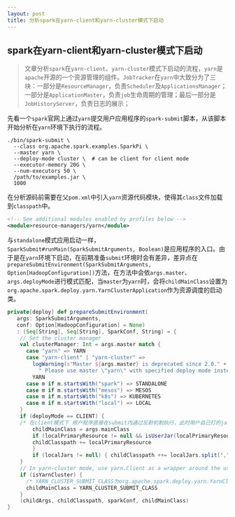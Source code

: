 ```yaml
---
layout: post
title: 分析spark在yarn-client和yarn-cluster模式下启动
---
```

## spark在yarn-client和yarn-cluster模式下启动

> 文章分析`spark`在`yarn-client`、`yarn-cluster`模式下启动的流程，`yarn`是`apache`开源的一个资源管理的组件。`JobTracker`在`yarn`中大致分为了三块：一部分是`ResourceManager`，负责`Scheduler`及`ApplicationsManager`；一部分是`ApplicationMaster`，负责`job`生命周期的管理；最后一部分是`JobHistoryServer`，负责日志的展示；

先看一个`spark`官网上通过`yarn`提交用户应用程序的`spark-submit`脚本，从该脚本开始分析在`yarn`环境下执行的流程。

```shell
./bin/spark-submit \
  --class org.apache.spark.examples.SparkPi \
  --master yarn \
  --deploy-mode cluster \  # can be client for client mode
  --executor-memory 20G \
  --num-executors 50 \
  /path/to/examples.jar \
  1000
```

在分析源码前需要在父`pom.xml`中引入`yarn`资源代码模块，使得其`class`文件加载到`classpath`中。

```xml
<!-- See additional modules enabled by profiles below -->
<module>resource-managers/yarn</module>
```

与`standalone`模式应用启动一样，`SparkSubmit#runMain(SparkSubmitArguments, Boolean)`是应用程序的入口。由于是在`yarn`环境下启动，在前期准备`submit`环境时会有差异，差异点在`prepareSubmitEnvironment(SparkSubmitArguments, Option[HadoopConfiguration])`方法，在方法中会依`args.master`、`args.deployMode`进行模式匹配，当`master`为`yarn`时，会将`childMainClass`设置为`org.apache.spark.deploy.yarn.YarnClusterApplication`作为资源调度的启动类。

<!-- more -->

```scala
private[deploy] def prepareSubmitEnvironment(
   args: SparkSubmitArguments,
   conf: Option[HadoopConfiguration] = None)
   : (Seq[String], Seq[String], SparkConf, String) = {
    // Set the cluster manager
    val clusterManager: Int = args.master match {
      case "yarn" => YARN
      case "yarn-client" | "yarn-cluster" =>
        logWarning(s"Master ${args.master} is deprecated since 2.0." +
          " Please use master \"yarn\" with specified deploy mode instead.")
        YARN
      case m if m.startsWith("spark") => STANDALONE
      case m if m.startsWith("mesos") => MESOS
      case m if m.startsWith("k8s") => KUBERNETES
      case m if m.startsWith("local") => LOCAL
    }	 
    if (deployMode == CLIENT) {
    /* 在client模式下 用户程序直接在submit内通过反射机制执行，此时用户自己打的jar和--jars指定的jar都会被加载到classpath中  */
    	childMainClass = args.mainClass
    	if (localPrimaryResource != null && isUserJar(localPrimaryResource)) {
       	childClasspath += localPrimaryResource
    	}
    	if (localJars != null) { childClasspath ++= localJars.split(",") }
    }
    // In yarn-cluster mode, use yarn.Client as a wrapper around the user class
    if (isYarnCluster) {
      /* YARN_CLUSTER_SUBMIT_CLASS为org.apache.spark.deploy.yarn.YarnClusterApplication */
      childMainClass = YARN_CLUSTER_SUBMIT_CLASS
    } 
    (childArgs, childClasspath, sparkConf, childMainClass) 
}
```

